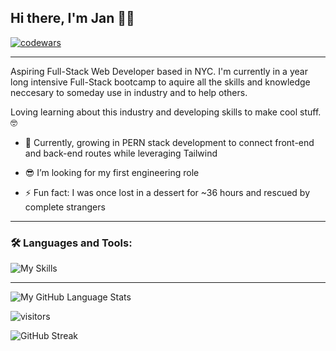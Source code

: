 ## Hi there, I'm Jan 👋🏽
<!--
**JC-MT/JC-MT** is a ✨ _special_ ✨ repository because its `README.md` (this file) appears on your GitHub profile. -->
[![codewars](https://www.codewars.com/users/JC-MT/badges/small)](https://www.codewars.com/users/JC-MT)

---

Aspiring Full-Stack Web Developer based in NYC. I'm currently in a year long intensive Full-Stack bootcamp to aquire all the skills and knowledge neccesary to someday use in industry and to help others.

Loving learning about this industry and developing skills to make cool stuff. 🤓
 
- 🌱 Currently, growing in PERN stack development to connect front-end and back-end routes while leveraging Tailwind

- 😎 I’m looking for my first engineering role

- ⚡ Fun fact: I was once lost in a dessert for ~36 hours and rescued by complete strangers

---

### 🛠 Languages and Tools:

![My Skills](https://skillicons.dev/icons?i=html,css,js,react,nodejs,express,postgres,tailwind,git,netlify,heroku,firebase,vscode)

---

![My GitHub Language Stats](https://github-readme-stats.vercel.app/api/top-langs/?username=JC-MT&langs_count=5&theme=tokyonight&layout=compact)

![visitors](https://github-readme-stats.vercel.app/api?username=JC-MT&show_icons=true&hide_border=true&include_all_commits=true&theme=tokyonight)

![GitHub Streak](https://github-readme-streak-stats.herokuapp.com/?user=JC-MT&theme=dark&background=000000)